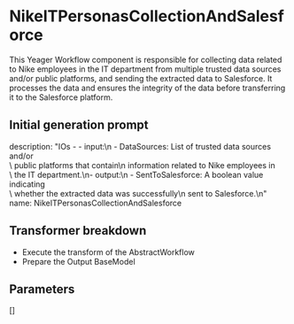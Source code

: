 
# NikeITPersonasCollectionAndSalesforce

This Yeager Workflow component is responsible for collecting data related to Nike employees in the IT department from multiple trusted data sources and/or public platforms, and sending the extracted data to Salesforce. It processes the data and ensures the integrity of the data before transferring it to the Salesforce platform.


## Initial generation prompt
description: "IOs - - input:\n  - DataSources: List of trusted data sources and/or\
  \ public platforms that contain\n      information related to Nike employees in\
  \ the IT department.\n- output:\n  - SentToSalesforce: A boolean value indicating\
  \ whether the extracted data was successfully\n      sent to Salesforce.\n"
name: NikeITPersonasCollectionAndSalesforce


## Transformer breakdown
- Execute the transform of the AbstractWorkflow
- Prepare the Output BaseModel

## Parameters
[]

        